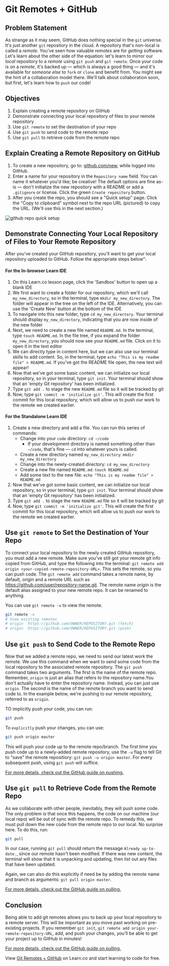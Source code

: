 # Git Remotes + GitHub

## Problem Statement

As strange as it may seem, GitHub does nothing special in the `git` universe.
It's just another `git` repository in the cloud. A repository that's non-local
is called a _remote_. You've seen how valuable _remotes_ are for _getting_
software. Let's learn about the other side of the equation: let's learn to
mirror our _local_ repository to a _remote_ using `git push` and `git remote`.
Once your code is on a _remote_, it's backed up &mdash; which is always a good
thing &mdash; and it's available for _someone else_ to `fork` or `clone` and
benefit from. You might see the hint of a collaboration model there. We'll
talk about collaboration soon, but first, let's learn how to `push` our code!

## Objectives

1. Explain creating a remote repository on GitHub
2. Demonstrate connecting your local repository of files to your remote repository
3. Use `git remote` to set the destination of your repo
4. Use `git push` to send code to the remote repo
5. Use `git pull` to retrieve code from the remote repo


## Explain Creating a Remote Repository on GitHub

1. To create a new repository, go to: [github.com/new](https://github.com/new),
while logged into GitHub.
2. Enter a name for your repository in the `Repository name` field. You can
name it whatever you'd like; be creative! The default options are fine as-is —
don't initialize the new repository with a README or add a `.gitignore` or
license. Click the green `Create repository` button.
3. After you create the repo, you should see a "Quick setup" page. Click the
"Copy to clipboard" symbol next to the repo URL (pictured) to copy the URL.
(We'll use this in the next section.)

![github repo quick setup](https://curriculum-content.s3.amazonaws.com/web-development/enough-git-for-learn-co/github_quick_setup.png)

## Demonstrate Connecting Your Local Repository of Files to Your Remote Repository

After you've created your GitHub repository, you'll want to get your local repository
uploaded to GitHub. Follow the appropriate steps below":

#### For the In-browser Learn IDE

1. On this Learn.co lesson page, click the 'Sandbox' button to open up a blank
IDE
2. We first want to create a folder for our repository, which we'll call
`my_new_directory`, so in the terminal, type `mkdir my_new_directory`.
The folder will appear in the tree on the left of the IDE. Alternatively,
you can use the 'Create New' button at the
bottom of the IDE
4. To navigate into this new folder, type `cd my_new_directory`. Your terminal
should display `my_new_directory`, indicating that you are now inside of the
new folder
5. Next, we need to create a new file named `README.md`.  In the terminal, type
`touch README.md`.  In the file tree, if you expand the folder `my_new_directory`,
you should now see your `README.md` file. Click on it to open it in the text
editor
6. We can directly type in content here, but we can also use our terminal
skills to add content.  So, in the terminal, type
`echo "This is my readme file" > README.md`. If you've got the README file open,
the new text will appear!
7. Now that we've got some basic content, we can initialize our local
repository, so in your terminal, type `git init`.  Your terminal should show
that an 'empty Git repository' has been initialized.
8. Type `git add .` to stage the new `README.md` file so it will be tracked by git
9. Now, type `git commit -m 'initialize git'`.  This will create the first
commit for this local repository, which will allow us to push our work to the
remote we created earlier.

#### For the Standalone Learn IDE

1. Create a new directory and add a file. You can run this series of commands:
    * Change into your `code` directory: `cd ~/code`
      - If your development directory is named something other than `~/code`, that's
      fine — `cd` into whatever yours is called.
    * Create a new directory named `my_new_directory`: `mkdir my_new_directory`
    * Change into the newly-created directory: `cd my_new_directory`
    * Create a new file named `README.md`: `touch README.md`
    * Add some text to the new file: `echo "This is my readme file" > README.md`
2. Now that we've got some basic content, we can initialize our local
repository, so in your terminal, type `git init`.  Your terminal should show
that an 'empty Git repository' has been initialized.
3. Type `git add .` to stage the new `README.md` file so it will be tracked by git
4. Now, type `git commit -m 'initialize git'`.  This will create the first
commit for this local repository, which will allow us to push our work to the
remote we created earlier.

## Use `git remote` to Set the Destination of Your Repo

To connect your local repository to the newly created GitHub repository, you must
add a new remote. Make sure you've still got your remote git info copied from GitHub,
and type the following into the terminal:
`git remote add origin <your-copied-remote-repository-URL>`. This sets the
remote, so you can push code. The `git remote add` command takes a
remote name, by default, origin and a remote URL such as https://github.com/user/repository-name.git.
The remote name _origin_ is the default alias assigned to your new remote repo.
It can be renamed to anything.

You can use `git remote -v` to view the remote.

```bash
git remote -v
# View existing remotes
# origin  https://github.com/OWNER/REPOSITORY.git (fetch)
# origin  https://github.com/OWNER/REPOSITORY.git (push)
```

## Use `git push` to Send Code to the Remote Repo

Now that we added a remote repo, we need to send our latest work the remote.
We use this command when we want to send some code from the local repository to
the associated remote repository. The `git push` command takes two arguments.
The first is the name of the remote repo. Remember, `origin` is just an alias
that refers to the repository name.You don't actually have to enter the
repository name. Instead, you can just use `origin`. The second is the name
of the remote branch you want to send code to. In the example below, we're
pushing to our remote repository, referred to as
`origin`.

TO implicitly push your code, you can run:

```bash
git push
```
To `explicitly` push your changes, you can use:

```bash
git push origin master
```

This will push your code up to the remote repo/branch. The
first time you push code up to a newly-added remote repository, use the `-u`
flag to tell Git to "save" the remote repositiory: `git push -u origin master`.
For every subsequent push, using `git push` will suffice.

[For more details, check out the GitHub guide on pushing.](https://help.github.com/articles/pushing-to-a-remote/)


##  Use `git pull` to Retrieve Code from the Remote Repo

As we collaborate with other people, inevitably, they will push some code. The
only problem is that once this happens, the code on our machine (our local
repo) will be out of sync with the remote repo. To remedy this, we must pull
down the new code from the remote repo to our local. No surprise here. To do
this, run:

```bash
git pull
```

In our case, running `git pull` should return the message `Already up-to-date.`,
since our remote hasn't been modified.  If there was new content, the terminal
will show that it is unpacking and updating, then list out any files that have
been updated.

Again, we can also do this explicitly if need be by adding the remote name and
branch as arguments: `git pull origin master`.

[For more details, check out the GitHub guide on pulling.](https://help.github.com/articles/fetching-a-remote/)

## Conclusion

Being able to add git remotes allows you to back up your local repository to a remote server. This will be important as you move past working on pre-existing projects.
If you remember `git init`, `git remote add origin your-remote-repository-URL`, add, and
push your changes, you'll be able to get your project up to GitHub in minutes!

[For more details, check out the GitHub guide on pulling.](https://help.github.com/articles/fetching-a-remote/)

<p data-visibility="hidden">View <a href="https://learn.co/lessons/git-remotes-with-github-readme" title="Git Remotes + GitHub">Git Remotes + GitHub</a> on Learn.co and start learning to code for free.</p>
